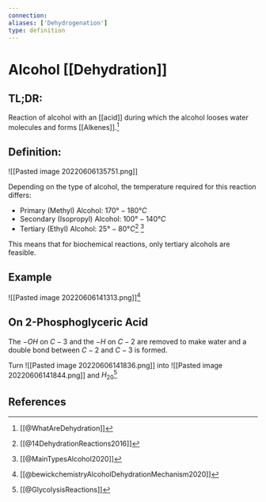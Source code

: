 ```yaml
---
connection:
aliases: ['Dehydrogenation']
type: definition
---
```


# Alcohol [[Dehydration]]

## TL;DR:
Reaction of alcohol with an [[acid]] during which the alcohol looses water molecules and forms [[Alkenes]].[^1]

## Definition:
![[Pasted image 20220606135751.png]]

Depending on the type of alcohol, the temperature required for this reaction differs:
- Primary (Methyl) Alcohol: $170°-180°C$
- Secondary (Isopropyl) Alcohol: $100°-140°C$
- Tertiary (Ethyl) Alcohol: $25°-80°C$[^2] [^3]

This means that for biochemical reactions, only tertiary alcohols are feasible.

## Example
![[Pasted image 20220606141313.png]][^4]

## On 2-Phosphoglyceric Acid
The $-OH$ on $C-3$ and the $-H$ on $C-2$ are removed to make water and a double bond between $C-2$ and $C-3$ is formed.

Turn ![[Pasted image 20220606141836.png]] into ![[Pasted image 20220606141844.png]] and $H_20$[^5]

## References

[^1]: [[@WhatAreDehydration]]
[^2]: [[@14DehydrationReactions2016]]
[^3]: [[@MainTypesAlcohol2020]]
[^4]: [[@bewickchemistryAlcoholDehydrationMechanism2020]]
[^5]: [[@GlycolysisReactions]]